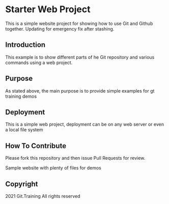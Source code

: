 # Starter Web Project

This is a simple website project for showing how to use Git and Github together. Updating for emergency fix after stashing.

## Introduction

This example is to show different parts of he Git repository and various commands using a web project.

## Purpose

As stated above, the main purpose is to provide simple examples for gt training demos

## Deployment

This is a simple web project, deployment can be on any web server or even a local file system

## How To Contribute

Please fork this repository and then issue Pull Requests for review.

Sample website with plenty of files for demos

## Copyright

2021 Git.Training All rights reserved